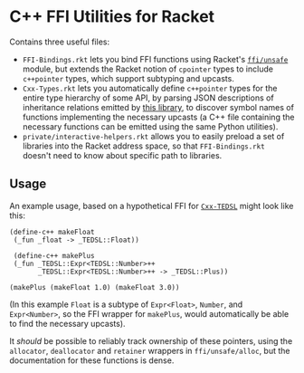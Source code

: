C++ FFI Utilities for Racket
============================
Contains three useful files:
 - `FFI-Bindings.rkt` lets you bind FFI functions using Racket's [`ffi/unsafe`](https://docs.racket-lang.org/foreign/index.html) module, but extends the Racket notion of `cpointer` types to include `c++pointer` types, which support subtyping and upcasts.
 - `Cxx-Types.rkt` lets you automatically define `c++pointer` types for the entire type hierarchy of some API, by parsing JSON descriptions of inheritance relations emitted by [this library](https://github.com/Geopipe/Cxx-FFI), to discover symbol names of functions implementing the necessary upcasts (a C++ file containing the necessary functions can be emitted using the same Python utilities).
 - `private/interactive-helpers.rkt` allows you to easily preload a set of libraries into the Racket address space, so that `FFI-Bindings.rkt` doesn't need to know about specific path to libraries.

Usage
-----
 An example usage, based on a hypothetical FFI for [`Cxx-TEDSL`](https://github.com/Geopipe/Cxx-TEDSL) might look like this:
 
 ```racket
 (define-c++ makeFloat
  (_fun _float -> _TEDSL::Float))
  
  (define-c++ makePlus
  (_fun _TEDSL::Expr<TEDSL::Number>++
        _TEDSL::Expr<TEDSL::Number>++ -> _TEDSL::Plus))
        
 (makePlus (makeFloat 1.0) (makeFloat 3.0))
 ```
 
 (In this example `Float` is a subtype of `Expr<Float>`, `Number`, and `Expr<Number>`, so the FFI wrapper for `makePlus`, would automatically be able to find the necessary upcasts).
 
 It *should* be possible to reliably track ownership of these pointers, using the `allocator`, `deallocator` and `retainer` wrappers in `ffi/unsafe/alloc`, but the documentation for these functions is dense.
